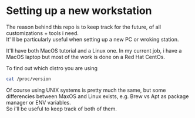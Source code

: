 # Setting up a new workstation

The reason behind this repo is to keep track for the future, of all customizations + tools i need.  
It' ll be particularly useful when setting up a new PC or wroking station.

It'll have both MacOS tutorial and a Linux one. In my current job, i have a MacOS laptop but most of the work is done on a Red Hat CentOs.  

To find out which distro you are using

```bash
cat /proc/version
```

Of course using  UNIX systems is pretty much the same, but some differencies between MaxOS and Linux exists, e.g. Brew vs Apt as package manager or ENV variables.  
So i'll be useful to keep track of both of them.